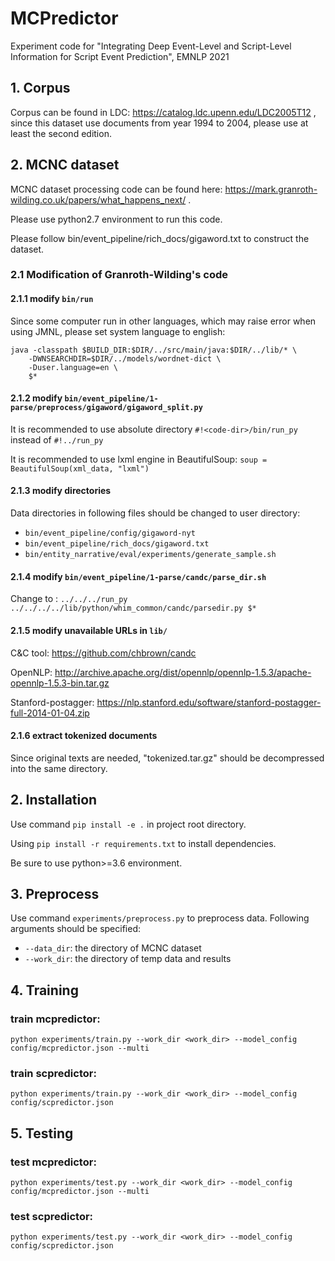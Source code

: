 # MCPredictor
Experiment code for "Integrating Deep Event-Level and Script-Level 
Information for Script Event Prediction", EMNLP 2021

## 1. Corpus
Corpus can be found in LDC: 
https://catalog.ldc.upenn.edu/LDC2005T12 ,
since this dataset use documents from year 1994 to 2004, please use at least the second edition.

## 2. MCNC dataset
MCNC dataset processing code can be found here: 
https://mark.granroth-wilding.co.uk/papers/what_happens_next/ .

Please use python2.7 environment to run this code.

Please follow bin/event_pipeline/rich_docs/gigaword.txt to construct the dataset.

### 2.1 Modification of Granroth-Wilding's code

#### 2.1.1 modify ```bin/run```
Since some computer run in other languages, which may raise error
when using JMNL, please set system language to english:
```
java -classpath $BUILD_DIR:$DIR/../src/main/java:$DIR/../lib/* \
    -DWNSEARCHDIR=$DIR/../models/wordnet-dict \
    -Duser.language=en \
    $*
```

#### 2.1.2 modify ```bin/event_pipeline/1-parse/preprocess/gigaword/gigaword_split.py```
It is recommended to use absolute directory  ```#!<code-dir>/bin/run_py``` instead of ```#!../run_py```

It is recommended to use lxml engine in BeautifulSoup:
```soup = BeautifulSoup(xml_data, "lxml")```

#### 2.1.3 modify directories
Data directories in following files should be changed to user directory:
- ```bin/event_pipeline/config/gigaword-nyt```
- ```bin/event_pipeline/rich_docs/gigaword.txt```
- ```bin/entity_narrative/eval/experiments/generate_sample.sh```

#### 2.1.4 modify ```bin/event_pipeline/1-parse/candc/parse_dir.sh```
Change to :
```../../../run_py ../../../../lib/python/whim_common/candc/parsedir.py $*```

#### 2.1.5 modify unavailable URLs in ```lib/```
C&C tool: https://github.com/chbrown/candc

OpenNLP: http://archive.apache.org/dist/opennlp/opennlp-1.5.3/apache-opennlp-1.5.3-bin.tar.gz

Stanford-postagger: https://nlp.stanford.edu/software/stanford-postagger-full-2014-01-04.zip

#### 2.1.6 extract tokenized documents
Since original texts are needed,
"tokenized.tar.gz" should be decompressed 
into the same directory.

## 2. Installation
Use command ```pip install -e .``` in 
project root directory.

Using ```pip install -r requirements.txt``` to
install dependencies.

Be sure to use python>=3.6 environment.

## 3. Preprocess
Use command ```experiments/preprocess.py``` to preprocess data.
Following arguments should be specified:
- ```--data_dir```: the directory of MCNC dataset
- ```--work_dir```: the directory of temp data and results

## 4. Training
### train mcpredictor:
```python experiments/train.py --work_dir <work_dir> --model_config config/mcpredictor.json --multi```

### train scpredictor:
```python experiments/train.py --work_dir <work_dir> --model_config config/scpredictor.json```

## 5. Testing
### test mcpredictor:
```python experiments/test.py --work_dir <work_dir> --model_config config/mcpredictor.json --multi```

### test scpredictor:
```python experiments/test.py --work_dir <work_dir> --model_config config/scpredictor.json```
